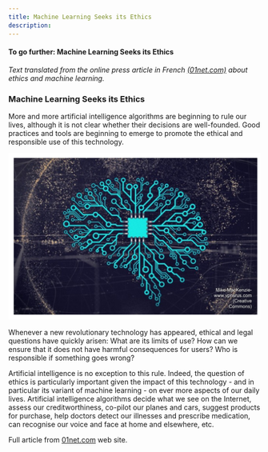 ```yaml
---
title: Machine Learning Seeks its Ethics
description:
---
```

#### To go further: Machine Learning Seeks its Ethics

_Text translated from the online press article in French [(01net.com)](https://www.01net.com/actualites/intelligence-artificielle-l-apprentissage-automatique-cherche-son-ethique-1712366.html) about ethics and machine learning._

### Machine Learning Seeks its Ethics

More and more artificial intelligence algorithms are beginning to rule our lives, although it is not clear whether their decisions are well-founded. Good practices and tools are beginning to emerge to promote the ethical and responsible use of this technology.

![](../Images/IAI-module3-ethique.png)

Whenever a new revolutionary technology has appeared, ethical and legal questions have quickly arisen: What are its limits of use? How can we ensure that it does not have harmful consequences for users? Who is responsible if something goes wrong?  

Artificial intelligence is no exception to this rule. Indeed, the question of ethics is particularly important given the impact of this technology - and in particular its variant of machine learning - on ever more aspects of our daily lives. Artificial intelligence algorithms decide what we see on the Internet, assess our creditworthiness, co-pilot our planes and cars, suggest products for purchase, help doctors detect our illnesses and prescribe medication, can recognise our voice and face at home and elsewhere, etc.

Full article from [01net.com](https://www.01net.com/actualites/intelligence-artificielle-l-apprentissage-automatique-cherche-son-ethique-1712366.html) web site.
